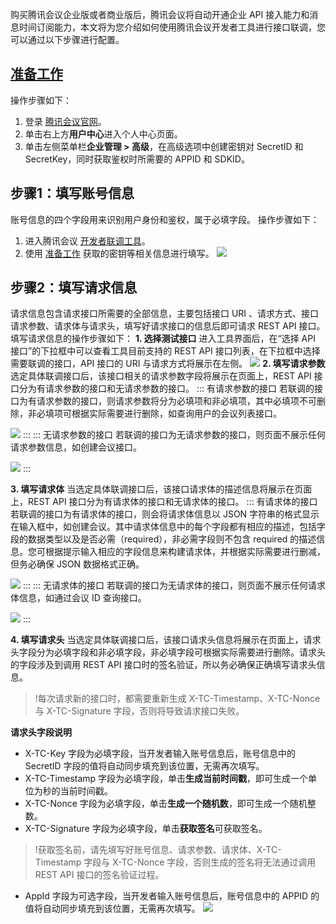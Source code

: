 购买腾讯会议企业版或者商业版后，腾讯会议将自动开通企业 API 接入能力和消息时间订阅能力，本文将为您介绍如何使用腾讯会议开发者工具进行接口联调，您可以通过以下步骤进行配置。

## [准备工作](id:good)
操作步骤如下：
1. 登录 [腾讯会议官网](https://meeting.tencent.com/)。
2. 单击右上方**用户中心**进入个人中心页面。
3. 单击左侧菜单栏**企业管理 > 高级**，在高级选项中创建密钥对 SecretID 和 SecretKey，同时获取鉴权时所需要的 APPID 和 SDKID。


## 步骤1：填写账号信息
账号信息的四个字段用来识别用户身份和鉴权，属于必填字段。
操作步骤如下：
1. 进入腾讯会议 [开发者联调工具](https://meeting.tencent.com/rest-api-tool.html)。
2. 使用 [准备工作](#good) 获取的密钥等相关信息进行填写。
![](https://main.qcloudimg.com/raw/b26c359a62986dd9d587082ebb08deff.png)


## 步骤2：填写请求信息
请求信息包含请求接口所需要的全部信息，主要包括接口 URI 、请求方式、接口请求参数、请求体与请求头，填写好请求接口的信息后即可请求 REST API 接口。
填写请求信息的操作步骤如下：
**1. 选择测试接口**
进入工具界面后，在“选择 API 接口”的下拉框中可以查看工具目前支持的 REST API 接口列表，在下拉框中选择需要联调的接口，API 接口的 URI 与请求方式将展示在左侧。
![](https://main.qcloudimg.com/raw/a8c38c03ffa63d0073205646ca94eaf8.jpg)
**2. 填写请求参数**
选定具体联调接口后，该接口相关的请求参数字段将展示在页面上，REST API 接口分为有请求参数的接口和无请求参数的接口。
<dx-tabs>
::: 有请求参数的接口
若联调的接口为有请求参数的接口，则请求参数将分为必填项和非必填项，其中必填项不可删除，非必填项可根据实际需要进行删除，如查询用户的会议列表接口。

![](https://main.qcloudimg.com/raw/68bde952ee8862857e603094cc0900a4.png)
:::
::: 无请求参数的接口
若联调的接口为无请求参数的接口，则页面不展示任何请求参数信息，如创建会议接口。

![](https://main.qcloudimg.com/raw/73427d7e1ebc32a0200a8689b0748794.png)
:::
</dx-tabs>

**3. 填写请求体**
当选定具体联调接口后，该接口请求体的描述信息将展示在页面上，REST API 接口分为有请求体的接口和无请求体的接口。
<dx-tabs>
::: 有请求体的接口
若联调的接口为有请求体的接口，则会将请求体信息以 JSON 字符串的格式显示在输入框中，如创建会议。其中请求体信息中的每个字段都有相应的描述，包括字段的数据类型以及是否必需（required），非必需字段则不包含 required 的描述信息。您可根据提示输入相应的字段信息来构建请求体，并根据实际需要进行删减，但务必确保 JSON 数据格式正确。

![](https://main.qcloudimg.com/raw/f335d6757b58e436b102f336cdb2325e.png)
:::
::: 无请求体的接口
若联调的接口为无请求体的接口，则页面不展示任何请求体信息，如通过会议 ID 查询接口。

![](https://main.qcloudimg.com/raw/9b4e4c758e4f18b407c2644d4a20c73b.png)
:::
</dx-tabs>


**4. 填写请求头**
当选定具体联调接口后，该接口请求头信息将展示在页面上，请求头字段分为必填字段和非必填字段，非必填字段可根据实际需要进行删除。请求头的字段涉及到调用 REST API 接口时的签名验证，所以务必确保正确填写请求头信息。
>!每次请求新的接口时，都需要重新生成 X-TC-Timestamp、X-TC-Nonce 与 X-TC-Signature 字段，否则将导致请求接口失败。

**请求头字段说明**
- X-TC-Key 字段为必填字段，当开发者输入账号信息后，账号信息中的 SecretID 字段的值将自动同步填充到该位置，无需再次填写。
- X-TC-Timestamp 字段为必填字段，单击**生成当前时间戳**，即可生成一个单位为秒的当前时间戳。
- X-TC-Nonce 字段为必填字段，单击**生成一个随机数**，即可生成一个随机整数。
- X-TC-Signature 字段为必填字段，单击**获取签名**可获取签名。
>!获取签名前，请先填写好账号信息、请求参数、请求体、X-TC-Timestamp 字段与 X-TC-Nonce 字段，否则生成的签名将无法通过调用 REST API 接口的签名验证过程。
- AppId 字段为可选字段，当开发者输入账号信息后，账号信息中的 APPID 的值将自动同步填充到该位置，无需再次填写。
![](https://main.qcloudimg.com/raw/dd593d6e791dba18fbae2184327482c8.png)
